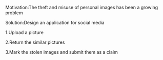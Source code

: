 Motivation:The theft and misuse of personal images has been a growing problem 

Solution:Design an application for social media

1.Upload a picture 

2.Return the similar pictures

3.Mark the stolen images and submit them as a claim



